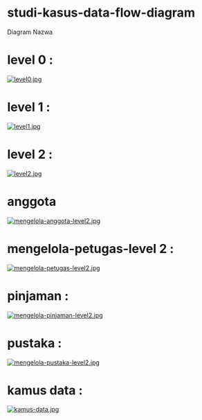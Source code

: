 # studi-kasus-data-flow-diagram

Diagram Nazwa

# level 0 :
[![level0.jpg](https://i.postimg.cc/PrbCJnkw/level0.jpg)](https://postimg.cc/D8ZvpD0v)

# level 1 :
[![level1.jpg](https://i.postimg.cc/jSNZL5Sh/level1.jpg)](https://postimg.cc/ZWbrQJ39)

# level 2 :
[![level2.jpg](https://i.postimg.cc/k4hxj354/level2.jpg)](https://postimg.cc/sQ7QXL7d)

# anggota
[![mengelola-anggota-level2.jpg](https://i.postimg.cc/15FdbPNb/mengelola-anggota-level2.jpg)](https://postimg.cc/8j1wr24b)

# mengelola-petugas-level 2 :
[![mengelola-petugas-level2.jpg](https://i.postimg.cc/nVjSQZTM/mengelola-petugas-level2.jpg)](https://postimg.cc/Jt859ffW)

# pinjaman :
[![mengelola-pinjaman-level2.jpg](https://i.postimg.cc/JhYKGdkb/mengelola-pinjaman-level2.jpg)](https://postimg.cc/Y4gQPR89)

# pustaka :
[![mengelola-pustaka-level2.jpg](https://i.postimg.cc/Yq8FrLgF/mengelola-pustaka-level2.jpg)](https://postimg.cc/dLk3n15Q)


# kamus data :
[![kamus-data.jpg](https://i.postimg.cc/VvgJk2Sw/kamus-data.jpg)](https://postimg.cc/4HKf8Lb2)

